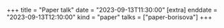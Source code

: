 +++
title = "Paper talk"
date = "2023-09-13T11:30:00"
[extra]
enddate = "2023-09-13T12:10:00"
kind = "paper"
talks = ["paper-borisova"]
+++
